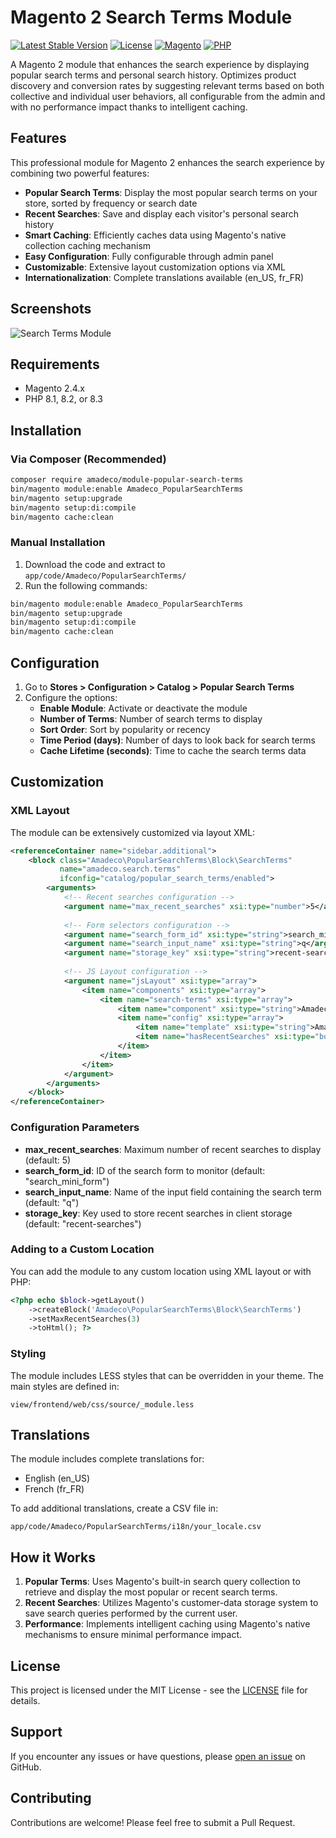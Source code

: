 # Magento 2 Search Terms Module

[![Latest Stable Version](https://img.shields.io/github/v/release/Amadeco/magento2-popular-search-terms)](https://github.com/Amadeco/magento2-popular-search-terms/releases)
[![License](https://img.shields.io/github/license/Amadeco/magento2-popular-search-terms)](https://github.com/Amadeco/magento2-popular-search-terms/blob/main/LICENSE)
[![Magento](https://img.shields.io/badge/Magento-2.4.x-brightgreen.svg)](https://magento.com)
[![PHP](https://img.shields.io/badge/PHP-8.1|8.2|8.3-blue.svg)](https://www.php.net)

A Magento 2 module that enhances the search experience by displaying popular search terms and personal search history. Optimizes product discovery and conversion rates by suggesting relevant terms based on both collective and individual user behaviors, all configurable from the admin and with no performance impact thanks to intelligent caching.

## Features

This professional module for Magento 2 enhances the search experience by combining two powerful features:

- **Popular Search Terms**: Display the most popular search terms on your store, sorted by frequency or search date
- **Recent Searches**: Save and display each visitor's personal search history
- **Smart Caching**: Efficiently caches data using Magento's native collection caching mechanism
- **Easy Configuration**: Fully configurable through admin panel
- **Customizable**: Extensive layout customization options via XML
- **Internationalization**: Complete translations available (en_US, fr_FR)

## Screenshots

![Search Terms Module]([https://user-images.githubusercontent.com/your-username/your-repo/assets/screenshot.png])


## Requirements

- Magento 2.4.x
- PHP 8.1, 8.2, or 8.3

## Installation

### Via Composer (Recommended)

```bash
composer require amadeco/module-popular-search-terms
bin/magento module:enable Amadeco_PopularSearchTerms
bin/magento setup:upgrade
bin/magento setup:di:compile
bin/magento cache:clean
```

### Manual Installation

1. Download the code and extract to `app/code/Amadeco/PopularSearchTerms/`
2. Run the following commands:

```bash
bin/magento module:enable Amadeco_PopularSearchTerms
bin/magento setup:upgrade
bin/magento setup:di:compile
bin/magento cache:clean
```

## Configuration

1. Go to **Stores > Configuration > Catalog > Popular Search Terms**
2. Configure the options:
   - **Enable Module**: Activate or deactivate the module
   - **Number of Terms**: Number of search terms to display
   - **Sort Order**: Sort by popularity or recency
   - **Time Period (days)**: Number of days to look back for search terms
   - **Cache Lifetime (seconds)**: Time to cache the search terms data

## Customization

### XML Layout

The module can be extensively customized via layout XML:

```xml
<referenceContainer name="sidebar.additional">
    <block class="Amadeco\PopularSearchTerms\Block\SearchTerms"
           name="amadeco.search.terms"
           ifconfig="catalog/popular_search_terms/enabled">
        <arguments>
            <!-- Recent searches configuration -->
            <argument name="max_recent_searches" xsi:type="number">5</argument>
            
            <!-- Form selectors configuration -->
            <argument name="search_form_id" xsi:type="string">search_mini_form</argument>
            <argument name="search_input_name" xsi:type="string">q</argument>
            <argument name="storage_key" xsi:type="string">recent-searches</argument>
            
            <!-- JS Layout configuration -->
            <argument name="jsLayout" xsi:type="array">
                <item name="components" xsi:type="array">
                    <item name="search-terms" xsi:type="array">
                        <item name="component" xsi:type="string">Amadeco_PopularSearchTerms/js/search-terms</item>
                        <item name="config" xsi:type="array">
                            <item name="template" xsi:type="string">Amadeco_PopularSearchTerms/search-terms-template</item>
                            <item name="hasRecentSearches" xsi:type="boolean">true</item>
                        </item>
                    </item>
                </item>
            </argument>
        </arguments>
    </block>
</referenceContainer>
```

### Configuration Parameters

- **max_recent_searches**: Maximum number of recent searches to display (default: 5)
- **search_form_id**: ID of the search form to monitor (default: "search_mini_form")
- **search_input_name**: Name of the input field containing the search term (default: "q")
- **storage_key**: Key used to store recent searches in client storage (default: "recent-searches")

### Adding to a Custom Location

You can add the module to any custom location using XML layout or with PHP:

```php
<?php echo $block->getLayout()
    ->createBlock('Amadeco\PopularSearchTerms\Block\SearchTerms')
    ->setMaxRecentSearches(3)
    ->toHtml(); ?>
```

### Styling

The module includes LESS styles that can be overridden in your theme. The main styles are defined in:

```
view/frontend/web/css/source/_module.less
```

## Translations

The module includes complete translations for:

- English (en_US)
- French (fr_FR)

To add additional translations, create a CSV file in:

```
app/code/Amadeco/PopularSearchTerms/i18n/your_locale.csv
```

## How it Works

1. **Popular Terms**: Uses Magento's built-in search query collection to retrieve and display the most popular or recent search terms.
2. **Recent Searches**: Utilizes Magento's customer-data storage system to save search queries performed by the current user.
3. **Performance**: Implements intelligent caching using Magento's native mechanisms to ensure minimal performance impact.

## License

This project is licensed under the MIT License - see the [LICENSE](LICENSE) file for details.

## Support

If you encounter any issues or have questions, please [open an issue](https://github.com/Amadeco/magento2-popular-search-terms/issues) on GitHub.

## Contributing

Contributions are welcome! Please feel free to submit a Pull Request.
